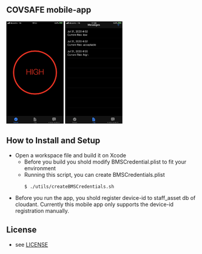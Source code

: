 ## COVSAFE mobile-app

<img src="img/1.png" width="30%">
<img src="img/2.png" width="30%">


## How to Install and Setup
- Open a workspace file and build it on Xcode
    - Before you build you shold modify BMSCredential.plist to fit your environment
    - Running this script, you can create BMSCredentials.plist
        ```
        $ ./utils/createBMSCredentials.sh
        ```
- Before you run the app, you shold register device-id to staff_asset db of  cloudant. Currently this mobile app only supports the device-id registration manually.

## License
- see [LICENSE](./LICENSE)